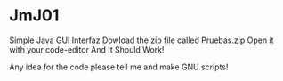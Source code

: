 # JmJ01
Simple Java GUI Interfaz
Dowload the zip file called Pruebas.zip
Open it with your code-editor
And It Should Work! 

Any idea for the code please tell me and make GNU scripts!
